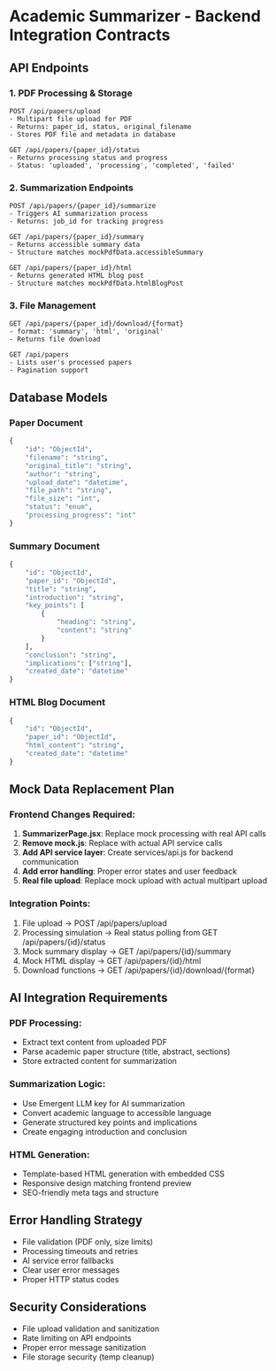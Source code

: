# Academic Summarizer - Backend Integration Contracts

## API Endpoints

### 1. PDF Processing & Storage
```
POST /api/papers/upload
- Multipart file upload for PDF
- Returns: paper_id, status, original_filename
- Stores PDF file and metadata in database

GET /api/papers/{paper_id}/status
- Returns processing status and progress
- Status: 'uploaded', 'processing', 'completed', 'failed'
```

### 2. Summarization Endpoints
```
POST /api/papers/{paper_id}/summarize
- Triggers AI summarization process
- Returns: job_id for tracking progress

GET /api/papers/{paper_id}/summary
- Returns accessible summary data
- Structure matches mockPdfData.accessibleSummary

GET /api/papers/{paper_id}/html
- Returns generated HTML blog post
- Structure matches mockPdfData.htmlBlogPost
```

### 3. File Management
```
GET /api/papers/{paper_id}/download/{format}
- format: 'summary', 'html', 'original'
- Returns file download

GET /api/papers
- Lists user's processed papers
- Pagination support
```

## Database Models

### Paper Document
```python
{
    "id": "ObjectId",
    "filename": "string",
    "original_title": "string", 
    "author": "string",
    "upload_date": "datetime",
    "file_path": "string",
    "file_size": "int",
    "status": "enum",
    "processing_progress": "int"
}
```

### Summary Document
```python
{
    "id": "ObjectId",
    "paper_id": "ObjectId",
    "title": "string",
    "introduction": "string",
    "key_points": [
        {
            "heading": "string",
            "content": "string"
        }
    ],
    "conclusion": "string",
    "implications": ["string"],
    "created_date": "datetime"
}
```

### HTML Blog Document
```python
{
    "id": "ObjectId", 
    "paper_id": "ObjectId",
    "html_content": "string",
    "created_date": "datetime"
}
```

## Mock Data Replacement Plan

### Frontend Changes Required:
1. **SummarizerPage.jsx**: Replace mock processing with real API calls
2. **Remove mock.js**: Replace with actual API service calls
3. **Add API service layer**: Create services/api.js for backend communication
4. **Add error handling**: Proper error states and user feedback
5. **Real file upload**: Replace mock upload with actual multipart upload

### Integration Points:
1. File upload → POST /api/papers/upload
2. Processing simulation → Real status polling from GET /api/papers/{id}/status
3. Mock summary display → GET /api/papers/{id}/summary
4. Mock HTML display → GET /api/papers/{id}/html
5. Download functions → GET /api/papers/{id}/download/{format}

## AI Integration Requirements

### PDF Processing:
- Extract text content from uploaded PDF
- Parse academic paper structure (title, abstract, sections)
- Store extracted content for summarization

### Summarization Logic:
- Use Emergent LLM key for AI summarization
- Convert academic language to accessible language
- Generate structured key points and implications
- Create engaging introduction and conclusion

### HTML Generation:
- Template-based HTML generation with embedded CSS
- Responsive design matching frontend preview
- SEO-friendly meta tags and structure

## Error Handling Strategy
- File validation (PDF only, size limits)
- Processing timeouts and retries
- AI service error fallbacks
- Clear user error messages
- Proper HTTP status codes

## Security Considerations
- File upload validation and sanitization
- Rate limiting on API endpoints
- Proper error message sanitization
- File storage security (temp cleanup)